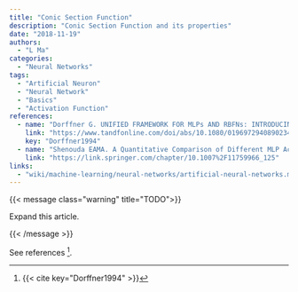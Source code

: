 ```yaml
---
title: "Conic Section Function"
description: "Conic Section Function and its properties"
date: "2018-11-19"
authors:
  - "L Ma"
categories:
  - "Neural Networks"
tags:
  - "Artificial Neuron"
  - "Neural Network"
  - "Basics"
  - "Activation Function"
references:
  - name: "Dorffner G. UNIFIED FRAMEWORK FOR MLPs AND RBFNs: INTRODUCING CONIC SECTION FUNCTION NETWORKS. Cybern Syst. 1994;25: 511–554. doi:10.1080/01969729408902340"
    link: "https://www.tandfonline.com/doi/abs/10.1080/01969729408902340"
    key: "Dorffner1994"
  - name: "Shenouda EAMA. A Quantitative Comparison of Different MLP Activation Functions in Classification. Advances in Neural Networks - ISNN 2006. Springer Berlin Heidelberg; 2006. pp. 849–857. doi:10.1007/11759966_125"
    link: "https://link.springer.com/chapter/10.1007%2F11759966_125"
links:
  - "wiki/machine-learning/neural-networks/artificial-neural-networks.md"
---
```


{{< message class="warning" title="TODO">}}

Expand this article.

{{< /message >}}

See references [^Dorffner1994].

[^Dorffner1994]: {{< cite key="Dorffner1994" >}}
